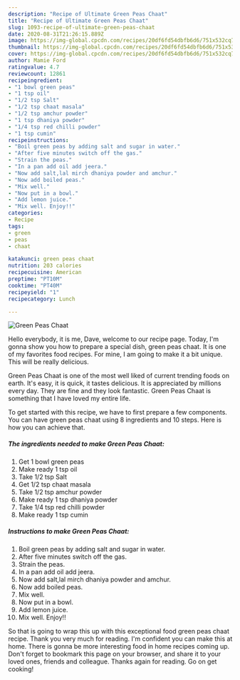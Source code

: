 ```yaml
---
description: "Recipe of Ultimate Green Peas Chaat"
title: "Recipe of Ultimate Green Peas Chaat"
slug: 1093-recipe-of-ultimate-green-peas-chaat
date: 2020-08-31T21:26:15.889Z
image: https://img-global.cpcdn.com/recipes/20df6fd54dbfb6d6/751x532cq70/green-peas-chaat-recipe-main-photo.jpg
thumbnail: https://img-global.cpcdn.com/recipes/20df6fd54dbfb6d6/751x532cq70/green-peas-chaat-recipe-main-photo.jpg
cover: https://img-global.cpcdn.com/recipes/20df6fd54dbfb6d6/751x532cq70/green-peas-chaat-recipe-main-photo.jpg
author: Mamie Ford
ratingvalue: 4.7
reviewcount: 12861
recipeingredient:
- "1 bowl green peas"
- "1 tsp oil"
- "1/2 tsp Salt"
- "1/2 tsp chaat masala"
- "1/2 tsp amchur powder"
- "1 tsp dhaniya powder"
- "1/4 tsp red chilli powder"
- "1 tsp cumin"
recipeinstructions:
- "Boil green peas by adding salt and sugar in water."
- "After five minutes switch off the gas."
- "Strain the peas."
- "In a pan add oil add jeera."
- "Now add salt,lal mirch dhaniya powder and amchur."
- "Now add boiled peas."
- "Mix well."
- "Now put in a bowl."
- "Add lemon juice."
- "Mix well. Enjoy!!"
categories:
- Recipe
tags:
- green
- peas
- chaat

katakunci: green peas chaat 
nutrition: 203 calories
recipecuisine: American
preptime: "PT10M"
cooktime: "PT40M"
recipeyield: "1"
recipecategory: Lunch

---
```



![Green Peas Chaat](https://img-global.cpcdn.com/recipes/20df6fd54dbfb6d6/751x532cq70/green-peas-chaat-recipe-main-photo.jpg)

Hello everybody, it is me, Dave, welcome to our recipe page. Today, I'm gonna show you how to prepare a special dish, green peas chaat. It is one of my favorites food recipes. For mine, I am going to make it a bit unique. This will be really delicious.



Green Peas Chaat is one of the most well liked of current trending foods on earth. It's easy, it is quick, it tastes delicious. It is appreciated by millions every day. They are fine and they look fantastic. Green Peas Chaat is something that I have loved my entire life.


To get started with this recipe, we have to first prepare a few components. You can have green peas chaat using 8 ingredients and 10 steps. Here is how you can achieve that.

<!--inarticleads1-->

##### The ingredients needed to make Green Peas Chaat:

1. Get 1 bowl green peas
1. Make ready 1 tsp oil
1. Take 1/2 tsp Salt
1. Get 1/2 tsp chaat masala
1. Take 1/2 tsp amchur powder
1. Make ready 1 tsp dhaniya powder
1. Take 1/4 tsp red chilli powder
1. Make ready 1 tsp cumin




<!--inarticleads2-->

##### Instructions to make Green Peas Chaat:

1. Boil green peas by adding salt and sugar in water.
1. After five minutes switch off the gas.
1. Strain the peas.
1. In a pan add oil add jeera.
1. Now add salt,lal mirch dhaniya powder and amchur.
1. Now add boiled peas.
1. Mix well.
1. Now put in a bowl.
1. Add lemon juice.
1. Mix well. Enjoy!!




So that is going to wrap this up with this exceptional food green peas chaat recipe. Thank you very much for reading. I'm confident you can make this at home. There is gonna be more interesting food in home recipes coming up. Don't forget to bookmark this page on your browser, and share it to your loved ones, friends and colleague. Thanks again for reading. Go on get cooking!
